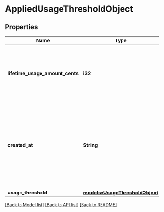 # AppliedUsageThresholdObject

## Properties

Name | Type | Description | Notes
------------ | ------------- | ------------- | -------------
**lifetime_usage_amount_cents** | **i32** | The amount of usage in cents that has been accumulated over the lifetime of the subscription. | 
**created_at** | **String** | The date and time when the lifetime usage was computed. It is expressed in UTC format according to the ISO 8601 datetime standard. | 
**usage_threshold** | [**models::UsageThresholdObject**](UsageThresholdObject.md) |  | 

[[Back to Model list]](../README.md#documentation-for-models) [[Back to API list]](../README.md#documentation-for-api-endpoints) [[Back to README]](../README.md)


